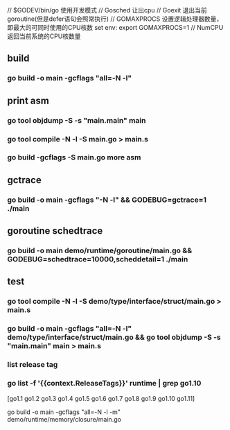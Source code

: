 

// $GODEV/bin/go 使用开发模式
// Gosched 让出cpu
// Goexit 退出当前goroutine(但是defer语句会照常执行)
// GOMAXPROCS  设置逻辑处理器数量，即最大的可同时使用的CPU核数 set env: export GOMAXPROCS=1
// NumCPU 返回当前系统的CPU核数量

##  build
### go build -o main -gcflags "all=-N -l"

## print asm

### go tool objdump -S -s "main\.main" main

### go tool compile -N -l -S main.go > main.s

### go build -gcflags -S main.go  more asm

## gctrace
### go build -o main -gcflags "-N -l" && GODEBUG=gctrace=1   ./main 

##  goroutine schedtrace
### go build -o main demo/runtime/goroutine/main.go && GODEBUG=schedtrace=10000,scheddetail=1 ./main


## test
### go tool compile -N -l -S demo/type/interface/struct/main.go > main.s

### go build -o main -gcflags "all=-N -l" demo/type/interface/struct/main.go && go tool objdump -S -s "main\.main" main > main.s

### list release tag
### go list  -f '{{context.ReleaseTags}}' runtime | grep go1.10
 [go1.1 go1.2 go1.3 go1.4 go1.5 go1.6 go1.7 go1.8 go1.9 go1.10 go1.11]

go build -o main -gcflags "all=-N -l -m" demo/runtime/memory/closure/main.go
